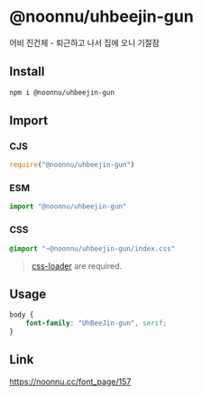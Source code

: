 # @noonnu/uhbeejin-gun
어비 진건체 - 퇴근하고 나서 집에 오니 기절잠

## Install
```sh
npm i @noonnu/uhbeejin-gun
```
## Import
### CJS
```js
require("@noonnu/uhbeejin-gun")
```
### ESM
```js
import "@noonnu/uhbeejin-gun"
```
### CSS 
```css
@import "~@noonnu/uhbeejin-gun/index.css"
```
> [css-loader](https://github.com/webpack-contrib/css-loader) are required.

## Usage
```css
body {
    font-family: "UhBeeJin-gun", serif;
}
```

## Link
https://noonnu.cc/font_page/157
